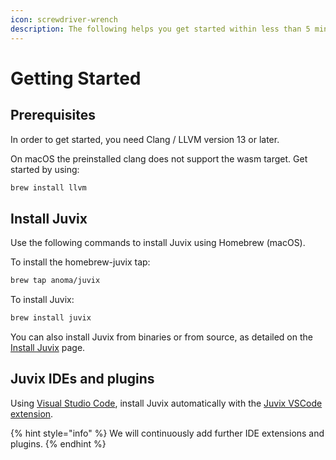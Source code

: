 ```yaml
---
icon: screwdriver-wrench
description: The following helps you get started within less than 5 minutes.
---
```


# Getting Started

## Prerequisites

In order to get started, you need Clang / LLVM version 13 or later.&#x20;

On macOS the preinstalled clang does not support the wasm target. Get started by using:

```bash
brew install llvm
```

## Install Juvix

Use the following commands to install Juvix using Homebrew (macOS).

To install the homebrew-juvix tap:

```bash
brew tap anoma/juvix
```

To install Juvix:

```bash
brew install juvix
```

You can also install Juvix from binaries or from source, as detailed on the [Install Juvix](install-juvix.md) page.

## Juvix IDEs and plugins

Using [Visual Studio Code](https://code.visualstudio.com/), install Juvix automatically with the [Juvix VSCode extension](https://marketplace.visualstudio.com/items?itemName=heliax.juvix-mode).

{% hint style="info" %}
We will continuously add further IDE extensions and plugins.
{% endhint %}

